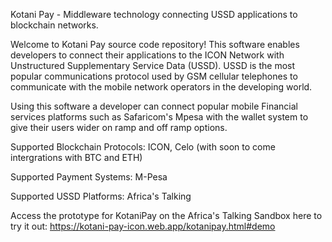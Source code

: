 Kotani Pay - Middleware technology connecting USSD applications to blockchain networks.

Welcome to Kotani Pay source code repository! This software enables developers to connect their applications to the ICON Network with Unstructured Supplementary Service Data (USSD). USSD is the most popular communications protocol used by GSM cellular telephones to communicate with the mobile network operators in the developing world.

Using this software a developer can connect popular mobile Financial services platforms such as Safaricom's Mpesa with the wallet system to give their users wider on ramp and off ramp options.

Supported Blockchain Protocols: ICON, Celo (with soon to come intergrations with BTC and ETH)

Supported Payment Systems: M-Pesa

Supported USSD Platforms: Africa's Talking

Access the prototype for KotaniPay on the Africa's Talking Sandbox here to try it out:
https://kotani-pay-icon.web.app/kotanipay.html#demo 
